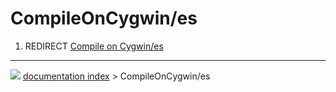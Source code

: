 # CompileOnCygwin/es
1.  REDIRECT [Compile on Cygwin/es](Compile_on_Cygwin/es.md)



---
![](images/Right_arrow.png) [documentation index](../README.md) > CompileOnCygwin/es
